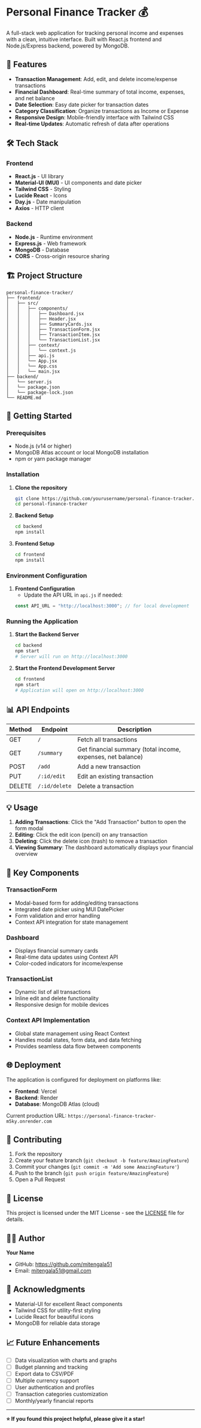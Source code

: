 # Personal Finance Tracker 💰

A full-stack web application for tracking personal income and expenses with a clean, intuitive interface. Built with React.js frontend and Node.js/Express backend, powered by MongoDB.

## 🚀 Features

- **Transaction Management**: Add, edit, and delete income/expense transactions
- **Financial Dashboard**: Real-time summary of total income, expenses, and net balance
- **Date Selection**: Easy date picker for transaction dates
- **Category Classification**: Organize transactions as Income or Expense
- **Responsive Design**: Mobile-friendly interface with Tailwind CSS
- **Real-time Updates**: Automatic refresh of data after operations

## 🛠️ Tech Stack

### Frontend
- **React.js** - UI library
- **Material-UI (MUI)** - UI components and date picker
- **Tailwind CSS** - Styling
- **Lucide React** - Icons
- **Day.js** - Date manipulation
- **Axios** - HTTP client

### Backend
- **Node.js** - Runtime environment
- **Express.js** - Web framework
- **MongoDB** - Database
- **CORS** - Cross-origin resource sharing

## 🏗️ Project Structure

```
personal-finance-tracker/
├── frontend/
│   ├── src/
│   │   ├── components/
│   │   │   ├── Dashboard.jsx
│   │   │   ├── Header.jsx
│   │   │   ├── SummaryCards.jsx
│   │   │   ├── TransactionForm.jsx
│   │   │   ├── TransactionItem.jsx
│   │   │   └── TransactionList.jsx
│   │   ├── context/
│   │   │   └── context.js
│   │   ├── api.js
│   │   └── App.jsx
│   │   └── App.css
│   │   └── main.jsx
├── backend/
│   └── server.js
│   └── package.json
│   └── package-lock.json
└── README.md
```

## 🚀 Getting Started

### Prerequisites

- Node.js (v14 or higher)
- MongoDB Atlas account or local MongoDB installation
- npm or yarn package manager

### Installation

1. **Clone the repository**
   ```bash
   git clone https://github.com/yourusername/personal-finance-tracker.git
   cd personal-finance-tracker
   ```

2. **Backend Setup**
   ```bash
   cd backend
   npm install
   ```

3. **Frontend Setup**
   ```bash
   cd frontend
   npm install
   ```

### Environment Configuration

1. **Frontend Configuration**
   - Update the API URL in `api.js` if needed:
   ```javascript
   const API_URL = "http://localhost:3000"; // for local development
   ```

### Running the Application

1. **Start the Backend Server**
   ```bash
   cd backend
   npm start
   # Server will run on http://localhost:3000
   ```

2. **Start the Frontend Development Server**
   ```bash
   cd frontend
   npm start
   # Application will open on http://localhost:3000
   ```

## 📊 API Endpoints

| Method | Endpoint | Description |
|--------|----------|-------------|
| GET | `/` | Fetch all transactions |
| GET | `/summary` | Get financial summary (total income, expenses, net balance) |
| POST | `/add` | Add a new transaction |
| PUT | `/:id/edit` | Edit an existing transaction |
| DELETE | `/:id/delete` | Delete a transaction |

## 💡 Usage

1. **Adding Transactions**: Click the "Add Transaction" button to open the form modal
2. **Editing**: Click the edit icon (pencil) on any transaction
3. **Deleting**: Click the delete icon (trash) to remove a transaction
4. **Viewing Summary**: The dashboard automatically displays your financial overview

## 🔧 Key Components

### TransactionForm
- Modal-based form for adding/editing transactions
- Integrated date picker using MUI DatePicker
- Form validation and error handling
- Context API integration for state management

### Dashboard
- Displays financial summary cards
- Real-time data updates using Context API
- Color-coded indicators for income/expense

### TransactionList
- Dynamic list of all transactions
- Inline edit and delete functionality
- Responsive design for mobile devices

### Context API Implementation
- Global state management using React Context
- Handles modal states, form data, and data fetching
- Provides seamless data flow between components

## 🌐 Deployment

The application is configured for deployment on platforms like:

- **Frontend**: Vercel
- **Backend**: Render
- **Database**: MongoDB Atlas (cloud)

Current production URL: `https://personal-finance-tracker-m5ky.onrender.com`

## 🤝 Contributing

1. Fork the repository
2. Create your feature branch (`git checkout -b feature/AmazingFeature`)
3. Commit your changes (`git commit -m 'Add some AmazingFeature'`)
4. Push to the branch (`git push origin feature/AmazingFeature`)
5. Open a Pull Request

## 📝 License

This project is licensed under the MIT License - see the [LICENSE](LICENSE) file for details.

## 👨‍💻 Author

**Your Name**
- GitHub: https://github.com/mitengala51
- Email: mitengala51@gmail.com

## 🙏 Acknowledgments

- Material-UI for excellent React components
- Tailwind CSS for utility-first styling
- Lucide React for beautiful icons
- MongoDB for reliable data storage

## 📈 Future Enhancements

- [ ] Data visualization with charts and graphs
- [ ] Budget planning and tracking
- [ ] Export data to CSV/PDF
- [ ] Multiple currency support
- [ ] User authentication and profiles
- [ ] Transaction categories customization
- [ ] Monthly/yearly financial reports

---

**⭐ If you found this project helpful, please give it a star!**
